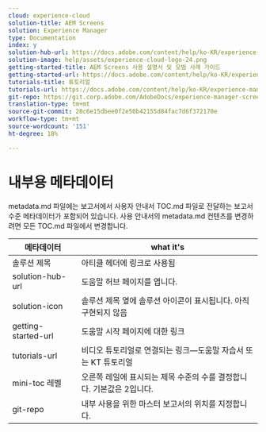 ```yaml
---
cloud: experience-cloud
solution-title: AEM Screens
solution: Experience Manager
type: Documentation
index: y
solution-hub-url: https://docs.adobe.com/content/help/ko-KR/experience-manager-screens/user-guide/aem-screens-introduction.html
solution-image: help/assets/experience-cloud-logo-24.png
getting-started-title: AEM Screens 사용 설명서 및 모범 사례 가이드
getting-started-url: https://docs.adobe.com/content/help/ko-KR/experience-manager-screens/user-guide/aem-screens-introduction.html
tutorials-title: 튜토리얼
tutorials-url: https://docs.adobe.com/content/help/ko-KR/experience-manager-screens/using/about-guide.html
git-repo: https://git.corp.adobe.com/AdobeDocs/experience-manager-screens.ko-KR
translation-type: tm+mt
source-git-commit: 20c6e15dbee0f2e50b42155d84fac7d6f372170e
workflow-type: tm+mt
source-wordcount: '151'
ht-degree: 18%

---
```



# 내부용 메타데이터

metadata.md 파일에는 보고서에서 사용자 안내서 TOC.md 파일로 전달하는 보고서 수준 메타데이터가 포함되어 있습니다. 사용 안내서의 metadata.md 컨텐츠를 변경하려면 모든 TOC.md 파일에서 변경합니다.

| 메타데이터 | what it&#39;s |
|--- |--- |
| 솔루션 제목 | 아티클 헤더에 링크로 사용됨 |
| solution-hub-url | 도움말 허브 페이지를 엽니다. |
| solution-icon | 솔루션 제목 옆에 솔루션 아이콘이 표시됩니다. 아직 구현되지 않음 |
| getting-started-url | 도움말 시작 페이지에 대한 링크 |
| tutorials-url | 비디오 튜토리얼로 연결되는 링크—도움말 자습서 또는 KT 튜토리얼 |
| mini-toc 레벨 | 오른쪽 레일에 표시되는 제목 수준의 수를 결정합니다. 기본값은 2입니다. |
| git-repo | 내부 사용을 위한 마스터 보고서의 위치를 지정합니다. |
